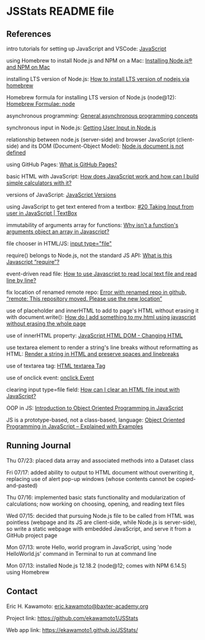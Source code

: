 # JSStats README file


## References

intro tutorials for setting up JavaScript and VSCode: [JavaScript](https://www.youtube.com/playlist?list=PLRAV69dS1uWTSu9cVg8jjXW8jndOYYJPP)

using Homebrew to install Node.js and NPM on a Mac: [Installing Node.js® and NPM on Mac](https://treehouse.github.io/installation-guides/mac/node-mac.html)

installing LTS version of Node.js: [How to install LTS version of nodejs via homebrew](https://stackoverflow.com/questions/40000509/how-to-install-lts-version-of-nodejs-via-homebrew)

Homebrew formula for installing LTS version of Node.js (node@12): [Homebrew Formulae: node](https://formulae.brew.sh/formula/node)

asynchronous programming: [General asynchronous programming concepts](https://developer.mozilla.org/en-US/docs/Learn/JavaScript/Asynchronous/Concepts)

synchronous input in Node.js: [Getting User Input in Node.js](https://www.codecademy.com/articles/getting-user-input-in-node-js)

relationship between node.js (server-side) and browser JavaScript (client-side) and its DOM (Document-Object Model): [Node.js document is not defined](https://stackoverflow.com/questions/32126003/node-js-document-is-not-defined)

using GitHub Pages: [What is GitHub Pages?](https://pages.github.com/)

basic HTML with JavaScript: [How does JavaScript work and how can I build simple calculators with it?](https://computer.howstuffworks.com/javascript.htm#:~:text=Inside%20a%20normal%20Web%20page,JavaScript%20in%20many%20different%20ways.)

versions of JavaScript: [JavaScript Versions](https://www.w3schools.com/js/js_versions.asp)

using JavaScript to get text entered from a textbox: [#20 Taking Input from user in JavaScript | TextBox](https://www.youtube.com/watch?v=lThuZY0-S_8)

immutability of arguments array for functions: [Why isn't a function's arguments object an array in Javascript?](https://stackoverflow.com/questions/3242485/why-isnt-a-functions-arguments-object-an-array-in-javascript)

file chooser in HTML/JS: [input type="file"](https://developer.mozilla.org/en-US/docs/Web/HTML/Element/input/file)

require() belongs to Node.js, not the standard JS API: [What is this Javascript “require”?](https://stackoverflow.com/questions/9901082/what-is-this-javascript-require)

event-driven read file: [How to use Javascript to read local text file and read line by line?
](https://stackoverflow.com/questions/23331546/how-to-use-javascript-to-read-local-text-file-and-read-line-by-line)

fix location of renamed remote repo: [Error with renamed repo in github, “remote: This repository moved. Please use the new location”](https://stackoverflow.com/questions/30443333/error-with-renamed-repo-in-github-remote-this-repository-moved-please-use-th)

use of placeholder and innerHTML to add to page's HTML without erasing it with document.write(): [How do I add something to my html using javascript without erasing the whole page](https://stackoverflow.com/questions/11907053/how-do-i-add-something-to-my-html-using-javascript-without-erasing-the-whole-pag)

use of innerHTML property: [JavaScript HTML DOM - Changing HTML](https://www.w3schools.com/js/js_htmldom_html.asp)

use textarea element to render a string's line breaks without reformatting as HTML: [Render a string in HTML and preserve spaces and linebreaks](https://stackoverflow.com/questions/9492249/render-a-string-in-html-and-preserve-spaces-and-linebreaks#:~:text=You%20can%20use%20white%2Dspace,to%20manually%20insert%20html%20elements.&text=You%20would%20want%20to%20replace,(line%20break%20in%20html).)

use of textarea tag: [HTML textarea Tag](https://www.w3schools.com/tags/tag_textarea.asp)

use of onclick event: [onclick Event](https://www.w3schools.com/jsref/event_onclick.asp)

clearing input type=file field: [How can I clear an HTML file input with JavaScript?](https://stackoverflow.com/questions/1703228/how-can-i-clear-an-html-file-input-with-javascript/16222877)

OOP in JS: [Introduction to Object Oriented Programming in JavaScript](https://www.geeksforgeeks.org/introduction-object-oriented-programming-javascript/)

JS is a prototype-based, not a class-based, language: [Object Oriented Programming in JavaScript – Explained with Examples](https://www.freecodecamp.org/news/how-javascript-implements-oop/)



## Running Journal
Thu 07/23: placed data array and associated methods into a Dataset class

Fri 07/17: added ability to output to HTML document without overwriting it, replacing use of alert pop-up windows (whose contents cannot be copied-and-pasted)

Thu 07/16: implemented basic stats functionality and modularization of calculations; now working on choosing, opening, and reading text files

Wed 07/15: decided that pursuing Node.js file to be called from HTML was pointless (webpage and its JS are client-side, while Node.js is server-side), so write a static webpage with embedded JavaScript, and serve it from a GitHub project page 

Mon 07/13: wrote Hello, world program in JavaScript, using 'node HelloWorld.js' command in Terminal to run at command line

Mon 07/13: installed Node.js 12.18.2 (node@12; comes with NPM 6.14.5) using Homebrew


## Contact

Eric H. Kawamoto: eric.kawamoto@baxter-academy.org

Project link: https://github.com/ekawamoto1/JSStats

Web app link: https://ekawamoto1.github.io/JSStats/



